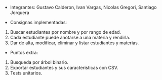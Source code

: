 - Integrantes: Gustavo Calderon, Ivan Vargas, Nicolas Gregori, Santiago Jorquera
  
- Consignas implementadas:
1) Buscar estudiantes por nombre y por rango de edad.
2) Cada estudiante puede anotarse a una materia y rendirla.
3) Dar de alta, modificar, eliminar y listar estudiantes y materias.
   
- Puntos extra:
1) Busqueda por árbol binario.
2) Exportar estudiantes y sus caracteristicas con CSV.
3) Tests unitarios.
